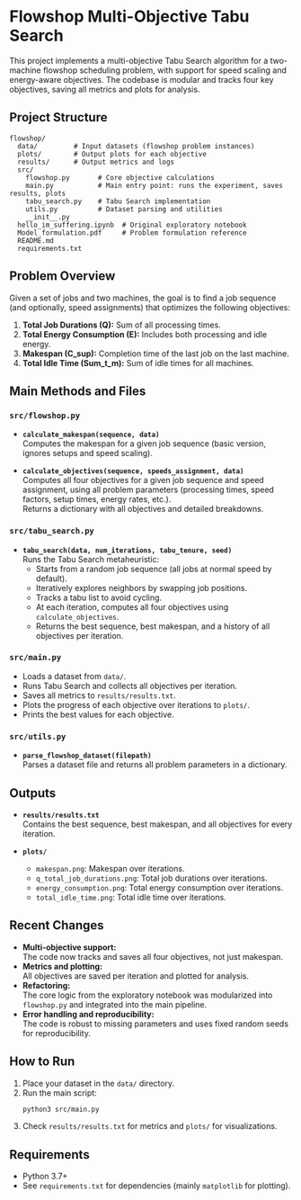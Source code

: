 # Flowshop Multi-Objective Tabu Search

This project implements a multi-objective Tabu Search algorithm for a two-machine flowshop scheduling problem, with support for speed scaling and energy-aware objectives. The codebase is modular and tracks four key objectives, saving all metrics and plots for analysis.

## Project Structure

```
flowshop/
  data/         # Input datasets (flowshop problem instances)
  plots/        # Output plots for each objective
  results/      # Output metrics and logs
  src/
    flowshop.py       # Core objective calculations
    main.py           # Main entry point: runs the experiment, saves results, plots
    tabu_search.py    # Tabu Search implementation
    utils.py          # Dataset parsing and utilities
    __init__.py
  hello_im_suffering.ipynb  # Original exploratory notebook
  Model_formulation.pdf     # Problem formulation reference
  README.md
  requirements.txt
```

## Problem Overview

Given a set of jobs and two machines, the goal is to find a job sequence (and optionally, speed assignments) that optimizes the following objectives:

1. **Total Job Durations (Q):** Sum of all processing times.
2. **Total Energy Consumption (E):** Includes both processing and idle energy.
3. **Makespan (C_sup):** Completion time of the last job on the last machine.
4. **Total Idle Time (Sum_t_m):** Sum of idle times for all machines.

## Main Methods and Files

### `src/flowshop.py`

- **`calculate_makespan(sequence, data)`**  
  Computes the makespan for a given job sequence (basic version, ignores setups and speed scaling).

- **`calculate_objectives(sequence, speeds_assignment, data)`**  
  Computes all four objectives for a given job sequence and speed assignment, using all problem parameters (processing times, speed factors, setup times, energy rates, etc.).  
  Returns a dictionary with all objectives and detailed breakdowns.

### `src/tabu_search.py`

- **`tabu_search(data, num_iterations, tabu_tenure, seed)`**  
  Runs the Tabu Search metaheuristic:
  - Starts from a random job sequence (all jobs at normal speed by default).
  - Iteratively explores neighbors by swapping job positions.
  - Tracks a tabu list to avoid cycling.
  - At each iteration, computes all four objectives using `calculate_objectives`.
  - Returns the best sequence, best makespan, and a history of all objectives per iteration.

### `src/main.py`

- Loads a dataset from `data/`.
- Runs Tabu Search and collects all objectives per iteration.
- Saves all metrics to `results/results.txt`.
- Plots the progress of each objective over iterations to `plots/`.
- Prints the best values for each objective.

### `src/utils.py`

- **`parse_flowshop_dataset(filepath)`**  
  Parses a dataset file and returns all problem parameters in a dictionary.

## Outputs

- **`results/results.txt`**  
  Contains the best sequence, best makespan, and all objectives for every iteration.

- **`plots/`**  
  - `makespan.png`: Makespan over iterations.
  - `q_total_job_durations.png`: Total job durations over iterations.
  - `energy_consumption.png`: Total energy consumption over iterations.
  - `total_idle_time.png`: Total idle time over iterations.

## Recent Changes

- **Multi-objective support:**  
  The code now tracks and saves all four objectives, not just makespan.
- **Metrics and plotting:**  
  All objectives are saved per iteration and plotted for analysis.
- **Refactoring:**  
  The core logic from the exploratory notebook was modularized into `flowshop.py` and integrated into the main pipeline.
- **Error handling and reproducibility:**  
  The code is robust to missing parameters and uses fixed random seeds for reproducibility.

## How to Run

1. Place your dataset in the `data/` directory.
2. Run the main script:
   ```bash
   python3 src/main.py
   ```
3. Check `results/results.txt` for metrics and `plots/` for visualizations.

## Requirements

- Python 3.7+
- See `requirements.txt` for dependencies (mainly `matplotlib` for plotting).

